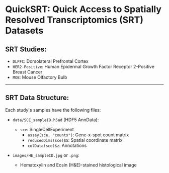 # QuickSRT: Quick Access to Spatially Resolved Transcriptomics (SRT) Datasets

## SRT Studies:

- `DLPFC`: Dorsolateral Prefrontal Cortex
- `HER2-Positive`: Human Epidermal Growth Factor Receptor 2-Positive Breast Cancer
- `MOB`: Mouse Olfactory Bulb

---

## SRT Data Structure:

Each study's samples have the following files:

- `data/SCE_sampleID.h5ad` (HDF5 AnnData):
  - `sce`: SingleCellExperiment
    - `assay(sce, "counts")`: Gene-x-spot count matrix
    - `reducedDims(sce)$S`: Spatial coordinate matrix
    - `colData(sce)$z`: Annotations 

- `images/HE_sampleID.jpg` or `.png`:  
  - Hematoxylin and Eosin (H&E)-stained histological image
